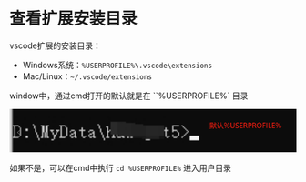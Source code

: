 # 查看扩展安装目录

vscode扩展的安装目录：

- Windows系统：`%USERPROFILE%\.vscode\extensions`
- Mac/Linux：`~/.vscode/extensions`

window中，通过cmd打开的默认就是在 ``%USERPROFILE%` 目录

![image-20250222152637953](img/009-查看扩展安装目录/image-20250222152637953.png)

如果不是，可以在cmd中执行 `cd %USERPROFILE%` 进入用户目录